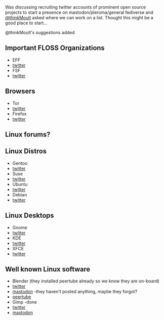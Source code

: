 Was discussing recruiting twitter accounts of prominent open source projects to start a presence on mastodon/pleroma/general fediverse and [@thinkMoult](https://mastodon.social/@thinkMoult/100264994794994146) asked where we can work on a list. Thought this might be a good place to start...

@thinkMoult's suggestions added 

## Important FLOSS Organizations 
* EFF
 * [twitter](https://twitter.com/eff)
* FSF
 * [twitter](https://twitter.com/fsf)

## Browsers
* Tor
* [twitter](https://twitter.com/torproject)
* Firefox
* [twitter]()

## Linux forums?

## Linux Distros
* Gentoo
* [twitter](https://twitter.com/gentoo)
* Suse
* [twitter](https://twitter.com/SUSE)
* Ubuntu
* [twitter](https://twitter.com/ubuntu)
* Debian
* [twitter](https://twitter.com/debian)

## Linux Desktops
* Gnome
* [twitter](https://twitter.com/gnome)
* KDE
* [twitter](https://twitter.com/kdecommunity)
* XFCE
* [twitter](https://twitter.com/xfceofficial)

## Well known Linux software
* Blender (they installed peertube already so we know they are on-board)
* [twitter](https://twitter.com/blender_org)
* [mastodon](https://mastodon.social/@Blender) -they haven't posted anything, maybe they forgot?
* [peertube](https://video.blender.org/)
* Gimp -done
* [twitter](https://twitter.com/GIMP_Official)
* [mastodon](https://mastodon.at/@GIMP)